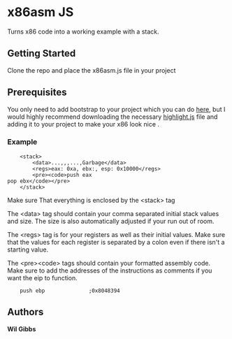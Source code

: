 # x86asm JS
Turns x86 code into a working example with a stack.

## Getting Started

Clone the repo and place the x86asm.js file in your project

## Prerequisites

You only need to add bootstrap to your project which you can do [here](https://www.w3schools.com/bootstrap/bootstrap_get_started.asp), but I would highly recommend downloading the necessary [highlight.js](https://highlightjs.org/download/) file and adding it to your project to make your x86 look nice
.
### Example

```
	<stack>
		<data>...,,,...,Garbage</data>
		<regs>eax: 0xa, ebx:, esp: 0x10000</regs>
		<pre><code>push eax
pop ebx</code></pre>
	</stack>
```

Make sure That everything is enclosed by the &lt;stack&gt; tag

The &lt;data&gt; tag should contain your comma separated initial stack values and size. The size is also automatically adjusted if your run out of room.

The &lt;regs&gt; tag is for your registers as well as their initial values. Make sure that the values for each register is separated by a colon even if there isn't a starting value.

The &lt;pre&gt;&lt;code&gt; tags should contain your formatted assembly code. Make sure to add the addresses of the instructions as comments if you want the eip to function.

```
    push ebp              ;0x8048394
```

## Authors

**Wil Gibbs**
